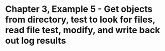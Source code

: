 # Chapter 3, Example 5 - Get objects from directory, test to look for files, read file test, modify, and write back out log results